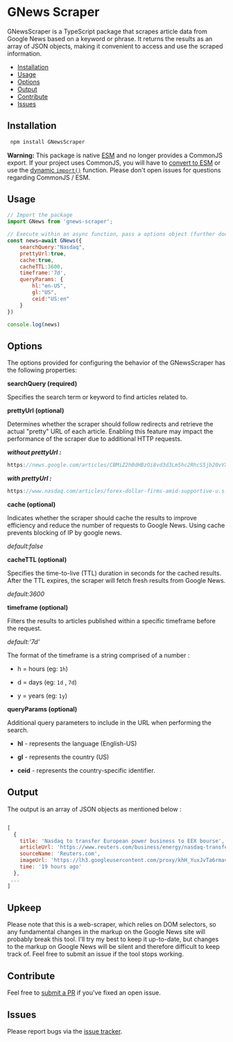# GNews Scraper

GNewsScraper is a TypeScript package that scrapes article data from Google News based on a keyword or phrase. It returns the results as an array of JSON objects, making it convenient to access and use the scraped information.

- [Installation](#installation)
- [Usage](#usage)
- [Options](#options)
- [Output](#output)
- [Contribute](#contribute)
- [Issues](#issues)

## Installation

```sh
 npm install GNewsScraper
```

**Warning:** This package is native [ESM](https://developer.mozilla.org/en-US/docs/Web/JavaScript/Guide/Modules) and no longer provides a CommonJS export. If your project uses CommonJS, you will have to [convert to ESM](https://gist.github.com/sindresorhus/a39789f98801d908bbc7ff3ecc99d99c) or use the [dynamic `import()`](https://v8.dev/features/dynamic-import) function. Please don't open issues for questions regarding CommonJS / ESM.
## Usage


```javascript
// Import the package
import GNews from 'gnews-scraper';

// Execute within an async function, pass a options object (further documentation below)
const news=await GNews({
    searchQuery:"Nasdaq",
    prettyUrl:true,
    cache:true,
    cacheTTL:3600,
    timeframe:'7d',
    queryParams: {
        hl:"en-US",
        gl:"US",
        ceid:"US:en"
    }
})

console.log(news)
```
## Options

The options provided for configuring the behavior of the GNewsScraper has the following properties:

**searchQuery (required)**

Specifies the search term or keyword to find articles related to.

**prettyUrl (optional)**

Determines whether the scraper should follow redirects and retrieve the actual "pretty" URL of each article. Enabling this feature may impact the performance of the scraper due to additional HTTP requests.

***without prettyUrl :***

```js
https://news.google.com/articles/CBMiZ2h0dHBzOi8vd3d3Lm5hc2RhcS5jb20vYXJ0aWNsZXMvZm9yZXgtZG9sbGFyLWZpcm1zLWFtaWQtc3VwcG9ydGl2ZS11LnMuLWRhdGEtc3dlZGlzaC1jcm93bi1hdXNzaWUtc2xpZGXSAQA?hl=en-US&gl=US&ceid=US%3Aen
```

***with prettyUrl :***

```js
https://www.nasdaq.com/articles/forex-dollar-firms-amid-supportive-u.s.-data-swedish-crown-aussie-slide
```

**cache (optional)**

Indicates whether the scraper should cache the results to improve efficiency and reduce the number of requests to Google News. Using cache prevents blocking of IP by google news.

*default:false*

**cacheTTL (optional)**

Specifies the time-to-live (TTL) duration in seconds for the cached results. After the TTL expires, the scraper will fetch fresh results from Google News.

*default:3600*

**timeframe (optional)** 

Filters the results to articles published within a specific timeframe before the request. 

*default:'7d'*

The format of the timeframe is a string comprised of a number :

* h = hours (eg: `1h`)

* d = days (eg: `1d` , `7d`)

* y = years (eg: `1y`)



**queryParams (optional)**

Additional query parameters to include in the URL when performing the search.

* **hl** - represents the language (English-US)

* **gl** - represents the country (US)

* **ceid** - represents the country-specific identifier.
## Output

The output is an array of JSON objects as mentioned below :

```javascript

[
  {
    title: 'Nasdaq to transfer European power business to EEX bourse',
    articleUrl: 'https://www.reuters.com/business/energy/nasdaq-transfer-european-power-business-eex-bourse-2023-06-20/',
    sourceName: 'Reuters.com',
    imageUrl: 'https://lh3.googleusercontent.com/proxy/khH_YuxJvTa6rmavuuRIHG6JPu3_YD5b_jPjHZGn3t-5pfMORfSHJcuuTVCPdgRK8U_uD81JpOCFVe2YUpEGmhGNAEkm49VGoLgiKuDi2PZec-J4InGcSMtw4YIC5dwBcxngzUPv9MFK01fK3vl3ESvL8KF__Vs=s0-w100-h100-rw-dckaGU07gH',
    time: '19 hours ago'
  },
 ...
]

```
## Upkeep

Please note that this is a web-scraper, which relies on DOM selectors, so any fundamental changes in the markup on the Google News site will probably break this tool. I'll try my best to keep it up-to-date, but changes to the markup on Google News will be silent and therefore difficult to keep track of. Feel free to submit an issue if the tool stops working.
## Contribute

Feel free to [submit a PR](https://github.com/dine-5h/gnews-scraper/pulls) if you've fixed an open issue.
## Issues

Please report bugs via the [issue tracker](https://github.com/dine-5h/gnews-scraper/issues).
